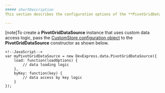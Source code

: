 ```yaml
---
##### shortDescription
This section describes the configuration options of the **PivotGridDataSource** object.

---
```

[note]To create a **PivotGridDataSource** instance that uses custom data access logic, pass the [CustomStore configuration object](/api-reference/30%20Data%20Layer/CustomStore/1%20Configuration '/Documentation/ApiReference/Data_Layer/CustomStore/Configuration/') to the **PivotGridDataSource** constructor as shown below. 

    <!--JavaScript-->
    var myPivotGridDataSource = new DevExpress.data.PivotGridDataSource({
        load: function(loadOptions) {
            // data loading logic
        },
        byKey: function(key) {
            // data access by key logic
        }
    });